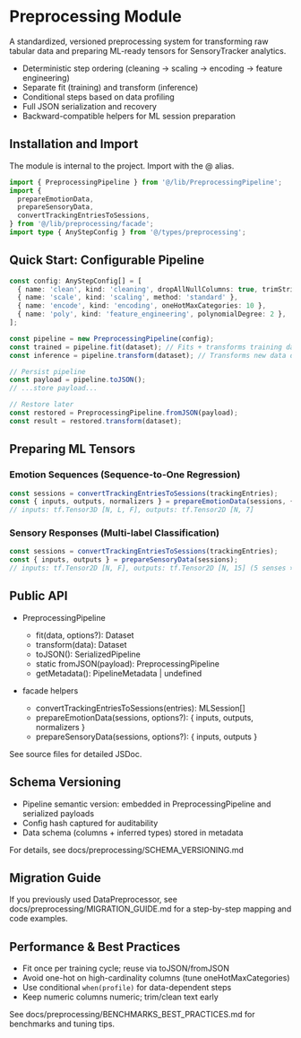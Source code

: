 # Preprocessing Module

A standardized, versioned preprocessing system for transforming raw tabular data and preparing
ML-ready tensors for SensoryTracker analytics.

- Deterministic step ordering (cleaning → scaling → encoding → feature engineering)
- Separate fit (training) and transform (inference)
- Conditional steps based on data profiling
- Full JSON serialization and recovery
- Backward-compatible helpers for ML session preparation

## Installation and Import

The module is internal to the project. Import with the @ alias.

```ts
import { PreprocessingPipeline } from '@/lib/PreprocessingPipeline';
import {
  prepareEmotionData,
  prepareSensoryData,
  convertTrackingEntriesToSessions,
} from '@/lib/preprocessing/facade';
import type { AnyStepConfig } from '@/types/preprocessing';
```

## Quick Start: Configurable Pipeline

```ts
const config: AnyStepConfig[] = [
  { name: 'clean', kind: 'cleaning', dropAllNullColumns: true, trimStrings: true },
  { name: 'scale', kind: 'scaling', method: 'standard' },
  { name: 'encode', kind: 'encoding', oneHotMaxCategories: 10 },
  { name: 'poly', kind: 'feature_engineering', polynomialDegree: 2 },
];

const pipeline = new PreprocessingPipeline(config);
const trained = pipeline.fit(dataset); // Fits + transforms training data
const inference = pipeline.transform(dataset); // Transforms new data deterministically

// Persist pipeline
const payload = pipeline.toJSON();
// ...store payload...

// Restore later
const restored = PreprocessingPipeline.fromJSON(payload);
const result = restored.transform(dataset);
```

## Preparing ML Tensors

### Emotion Sequences (Sequence-to-One Regression)

```ts
const sessions = convertTrackingEntriesToSessions(trackingEntries);
const { inputs, outputs, normalizers } = prepareEmotionData(sessions, { sequenceLength: 7 });
// inputs: tf.Tensor3D [N, L, F], outputs: tf.Tensor2D [N, 7]
```

### Sensory Responses (Multi-label Classification)

```ts
const sessions = convertTrackingEntriesToSessions(trackingEntries);
const { inputs, outputs } = prepareSensoryData(sessions);
// inputs: tf.Tensor2D [N, F], outputs: tf.Tensor2D [N, 15] (5 senses × 3 one-hot labels)
```

## Public API

- PreprocessingPipeline
  - fit(data, options?): Dataset
  - transform(data): Dataset
  - toJSON(): SerializedPipeline
  - static fromJSON(payload): PreprocessingPipeline
  - getMetadata(): PipelineMetadata | undefined

- facade helpers
  - convertTrackingEntriesToSessions(entries): MLSession[]
  - prepareEmotionData(sessions, options?): { inputs, outputs, normalizers }
  - prepareSensoryData(sessions, options?): { inputs, outputs }

See source files for detailed JSDoc.

## Schema Versioning

- Pipeline semantic version: embedded in PreprocessingPipeline and serialized payloads
- Config hash captured for auditability
- Data schema (columns + inferred types) stored in metadata

For details, see docs/preprocessing/SCHEMA_VERSIONING.md

## Migration Guide

If you previously used DataPreprocessor, see docs/preprocessing/MIGRATION_GUIDE.md for a
step-by-step mapping and code examples.

## Performance & Best Practices

- Fit once per training cycle; reuse via toJSON/fromJSON
- Avoid one-hot on high-cardinality columns (tune oneHotMaxCategories)
- Use conditional `when(profile)` for data-dependent steps
- Keep numeric columns numeric; trim/clean text early

See docs/preprocessing/BENCHMARKS_BEST_PRACTICES.md for benchmarks and tuning tips.
